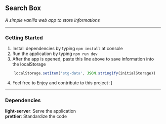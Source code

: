 ## Search Box
_A simple vanilla web app to store informations_

***

### Getting Started

1. Install dependencies by typing `npm install` at console
2. Run the application by typing `npm run dev`
3. After the app is opened, paste this line above to save information into the localStorage 
```js
    localStorage.setItem('stg-data', JSON.stringify(initialStorage))
```

4. Feel free to Enjoy and contribute to this project :]

***

### Dependencies

**light-server**: Serve the application  
**prettier**: Standardize the code  